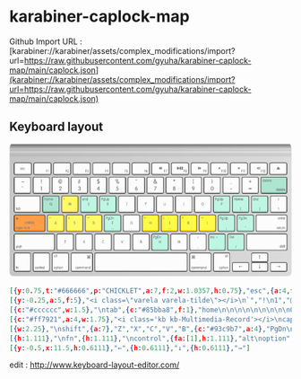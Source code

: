 # karabiner-caplock-map

Github Import URL : [karabiner://karabiner/assets/complex_modifications/import?url=https://raw.githubusercontent.com/gyuha/karabiner-caplock-map/main/caplock.json](karabiner://karabiner/assets/complex_modifications/import?url=https://raw.githubusercontent.com/gyuha/karabiner-caplock-map/main/caplock.json)


## Keyboard layout

![keyboard](https://raw.githubusercontent.com/gyuha/karabiner-caplock-map/main/apple-wireless-keyboard.png)

```json
[{y:0.75,t:"#666666",p:"CHICKLET",a:7,f:2,w:1.0357,h:0.75},"esc",{a:4,fa:[0,0,0,1],w:1.0357,h:0.75},"\n\n\nF1",{w:1.0357,h:0.75},"\n\n\nF2",{w:1.0357,h:0.75},"\n\n\nF3",{w:1.0357,h:0.75},"\n\n\nF4",{w:1.0357,h:0.75},"\n\n\nF5",{w:1.0357,h:0.75},"\n\n\nF6",{w:1.0357,h:0.75},"\n\n\nF7\n\n\n\n\n\n<i class='fa fa-backward'></i>",{fa:[0,0,0,1,0,0,0,0,0,1],w:1.0357,h:0.75},"\n\n\nF8\n\n\n\n\n\n<i class='fa fa-play'></i><i class='fa fa-pause'></i>",{fa:[0,0,0,1],w:1.0357,h:0.75},"\n\n\nF9\n\n\n\n\n\n<i class='fa fa-forward'></i>",{w:1.0357,h:0.75},"\n\n\nF10\n\n\n\n\n\n<i class='fa fa-volume-off'></i>",{w:1.0357,h:0.75},"\n\n\nF11\n\n\n\n\n\n<i class='fa fa-volume-down'></i>",{w:1.0357,h:0.75},"\n\n\nF12\n\n\n\n\n\n<i class='fa fa-volume-up'></i>",{a:7,w:1.0357,h:0.75},"<i class='fa fa-eject'></i>"],
[{y:-0.25,a:5,f:5},"<i class=\"varela varela-tilde\"></i>\n`","!\n1","@\n2","#\n3","$\n4","%\n5","^\n6","&\n7","*\n8","(\n9",")\n0","_\n-","+\n=",{c:"#85bba8",a:4,f:2,w:1.5},"delete\n\n\ndelete"],
[{c:"#cccccc",w:1.5},"\ntab",{c:"#85bba8",f:1},"home\n\n\n\n\n\n\n\n\nQ",{c:"#fad03d"},"↑\n\n\n\n\n\n\n\n\nW",{c:"#93c9b7"},"end\n\n\n\n\n\n\n\n\nE","PgUp\n\n\n\n\n\n\n\n\nR",{c:"#cccccc",a:7},"T","Y","U","I","O",{c:"#93c9b7",a:4},"PgUp\n\n\n\n\n\n\n\n\nP","Home\n\n\n\n\n\n\n\n\n\n[","End\n\n\n\n\n\n\n\n\n\n]",{c:"#cccccc",a:5},"|\n\\"],
[{c:"#ff7921",a:4,w:1.75},"<i class='kb kb-Multimedia-Record'></i>\ncaps lock\n\n\n\n\n\n\n\nHYPER",{c:"#fad03d"},"←\n\n\n\n\n\n\n\n\nA","↓\n\n\n\n\n\n\n\n\nS","→\n\n\n\n\n\n\n\n\nD",{c:"#93c9b7",n:true},"PgDn\n\n\n\n\n\n\n\n\nF",{c:"#cccccc",a:7},"G",{c:"#ffd100",a:4},"←\n\n\n\n\n\n\n\n\nH",{n:true},"↓\n\n\n\n\n\n\n\n\nJ","↑\n\n\n\n\n\n\n\n\nK","→\n\n\n\n\n\n\n\n\nL",{c:"#93c9b7"},"PgUp\n\n\n\n\n\n\n\n:\n\n;","PgDn\n\n\n\n\n\n\n\n\n\n'",{c:"#cccccc",w:1.75},"\n\nenter\nreturn"],
[{w:2.25},"\nshift",{a:7},"Z","X","C","V","B",{c:"#93c9b7",a:4},"PgDn\n\n\n\n\n\n\n\n\nN",{c:"#cccccc",a:7},"M",{a:5},"<\n,",{c:"#93c9b7",a:4},"Ins\n\n\n\n\n\n\n\n>\n\n.","Del\n\n\n\n\n\n\n\n\n\n/",{c:"#cccccc",f:2,w:2.25},"\n\n\nshift"],
[{h:1.111},"\nfn",{h:1.111},"\ncontrol",{fa:[1],h:1.111},"alt\noption",{fa:[1,0,5],w:1.25,h:1.111},"\n\n⌘\ncommand",{a:7,w:5,h:1.111},"",{a:4,fa:[5],w:1.25,h:1.111},"⌘\ncommand",{fa:[5,0,1],h:1.111},"\n\nalt\noption",{x:1,a:7,f:5,h:0.611},"↑"],
[{y:-0.5,x:11.5,h:0.6111},"←",{h:0.6111},"↓",{h:0.6111},"→"]
```
edit : http://www.keyboard-layout-editor.com/